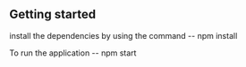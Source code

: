 
## Getting started

install the dependencies by using the command --  npm install

To run the application --  npm start
